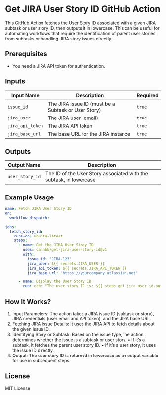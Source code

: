 # Get JIRA User Story ID GitHub Action

This GitHub Action fetches the User Story ID associated with a given JIRA subtask or user story ID, then outputs it in lowercase. This can be useful for automating workflows that require the identification of parent user stories from subtasks or handling JIRA story issues directly.

## Prerequisites

- You need a JIRA API token for authentication.

## Inputs

| **Input Name**   | **Description**                                     | **Required** |
| ---------------- | --------------------------------------------------- | ------------ |
| `issue_id`       | The JIRA issue ID (must be a Subtask or User Story) | `true`       |
| `jira_user`      | The JIRA user (email)                               | `true`       |
| `jira_api_token` | The JIRA API token                                  | `true`       |
| `jira_base_url`  | The base URL for the JIRA instance                  | `true`       |

## Outputs

| **Output Name** | **Description**                                                    |
| --------------- | ------------------------------------------------------------------ |
| `user_story_id` | The ID of the User Story associated with the subtask, in lowercase |

## Example Usage

```yaml
name: Fetch JIRA User Story ID
on:
  workflow_dispatch:

jobs:
  fetch_story_id:
    runs-on: ubuntu-latest
    steps:
      - name: Get the JIRA User Story ID
        uses: canhbk/get-jira-user-story-id@v1
        with:
          issue_id: "JIRA-123"
          jira_user: ${{ secrets.JIRA_USER }}
          jira_api_token: ${{ secrets.JIRA_API_TOKEN }}
          jira_base_url: "https://yourcompany.atlassian.net"

      - name: Display the User Story ID
        run: echo "The user story ID is: ${{ steps.get_jira_user_id.outputs.user_story_id }}"
```

## How It Works?

1. Input Parameters: The action takes a JIRA issue ID (subtask or story), JIRA credentials (user email and API token), and the JIRA base URL.
2. Fetching JIRA Issue Details: It uses the JIRA API to fetch details about the given issue ID.
3. Identifying Story or Subtask: Based on the issue type, the action determines whether the issue is a subtask or user story.
   • If it’s a subtask, it fetches the parent user story ID.
   • If it’s a user story, it uses the issue ID directly.
4. Output: The user story ID is returned in lowercase as an output variable for use in subsequent steps.

## License

MIT License
